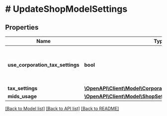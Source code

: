 # # UpdateShopModelSettings

## Properties

Name | Type | Description | Notes
------------ | ------------- | ------------- | -------------
**use_corporation_tax_settings** | **bool** | Indicates that shop will use tax settings from corporation. | [optional] [default to true]
**tax_settings** | [**\OpenAPI\Client\Model\CorporationSettingsModelTaxSettings**](CorporationSettingsModelTaxSettings.md) |  | [optional]
**mids_usage** | [**\OpenAPI\Client\Model\ShopSettingsModelMidsUsage**](ShopSettingsModelMidsUsage.md) |  | [optional]

[[Back to Model list]](../../README.md#models) [[Back to API list]](../../README.md#endpoints) [[Back to README]](../../README.md)

